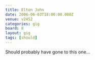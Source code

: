 ```yaml
---
title: Elton John
date: 2006-06-03T18:00:00.000Z
venue: v2452
categories: gig
board: 8
layout: gig
tags: [should]
---
```

Should probably have gone to this one...